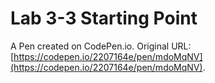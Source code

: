 # Lab 3-3 Starting Point

A Pen created on CodePen.io. Original URL: [https://codepen.io/2207164e/pen/mdoMqNV](https://codepen.io/2207164e/pen/mdoMqNV).


